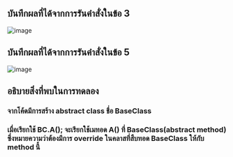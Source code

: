 ## บันทึกผลที่ได้จากการรันคำสั่งในข้อ 3
![image](https://github.com/Sorawit255/03376836-OOP-2566-Lab-12/assets/144196505/efc028bc-ecaf-46ef-b184-a7cac0a74e89)

## บันทึกผลที่ได้จากการรันคำสั่งในข้อ 5
![image](https://github.com/Sorawit255/03376836-OOP-2566-Lab-12/assets/144196505/0d97a3b7-e2d5-4065-9348-60f86d4ee250)

## อธิบายสิ่งที่พบในการทดลอง
### จากโค้ดมีการสร้าง abstract class ชื่อ BaseClass 
### เมื่อเรียกใช้ BC.A(); จะเรียกใช้เมทอด A() ที่ BaseClass(abstract method) ซึ่งหมายความว่าต้องมีการ override ในคลาสที่สืบทอด BaseClass ให้กับ method นี้
